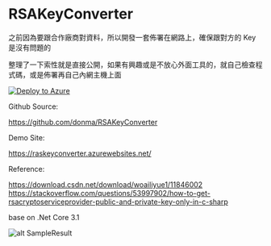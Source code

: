 # RSAKeyConverter

之前因為要跟合作廠商對資料，所以開發一套佈署在網路上，確保跟對方的 Key 是沒有問題的

整理了一下索性就是直接公開，如果有興趣或是不放心外面工具的，就自己檢查程式碼，或是佈署再自己內網主機上面

[![Deploy to Azure](https://azuredeploy.net/deploybutton.png)](https://azuredeploy.net/)

Github Source:

https://github.com/donma/RSAKeyConverter

Demo Site:

https://raskeyconverter.azurewebsites.net/

Reference:

https://download.csdn.net/download/woailiyue1/11846002
https://stackoverflow.com/questions/53997902/how-to-get-rsacryptoserviceprovider-public-and-private-key-only-in-c-sharp

base on .Net Core 3.1 

![alt SampleResult](https://raw.githubusercontent.com/godmovespeed/blogimage/main/raskeys/snap1604285879.jpg)


